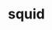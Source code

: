 ---
layout: smileys&emotion
title: squid
emoji: squid
permalink: 🦑.html
image: assets/img/3moji/squid.png
---